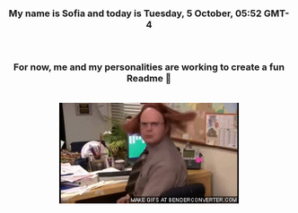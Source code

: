 


<div align="center">
<h3 >My name is Sofia and today is Tuesday, 5 October, 05:52 GMT-4</h3><br>
<h3 >For now, me and my personalities are working to create a fun Readme 👋
</h3><br>
<img src='img/dwight.gif' alt='working...'/>
</div>
